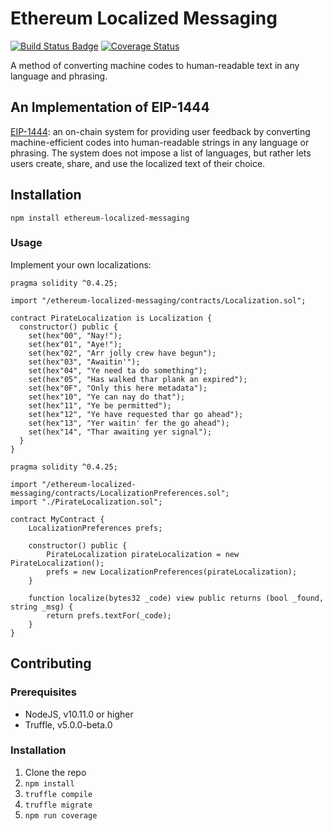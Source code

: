 # Ethereum Localized Messaging

[![Build Status Badge](https://travis-ci.org/jenncoop/ethereum-localized-messaging.svg?branch=master)](https://travis-ci.org/jenncoop/ethereum-localized-messaging.svg?branch=master) [![Coverage Status](https://coveralls.io/repos/github/jenncoop/ethereum-localized-messaging/badge.svg?branch=master)](https://coveralls.io/github/jenncoop/ethereum-localized-messaging?branch=master)

A method of converting machine codes to human-readable text in any language and phrasing.

## An Implementation of EIP-1444
[EIP-1444](https://github.com/ethereum/EIPs/pull/1444): an on-chain system for providing user feedback by converting machine-efficient codes into human-readable strings in any language or phrasing. The system does not impose a list of languages, but rather lets users create, share, and use the localized text of their choice.

## Installation

```
npm install ethereum-localized-messaging
```

### Usage

Implement your own localizations:

```solidity
pragma solidity ^0.4.25;

import "/ethereum-localized-messaging/contracts/Localization.sol";

contract PirateLocalization is Localization {
  constructor() public {
    set(hex"00", "Nay!");
    set(hex"01", "Aye!");
    set(hex"02", "Arr jolly crew have begun");
    set(hex"03", "Awaitin'");
    set(hex"04", "Ye need ta do something");
    set(hex"05", "Has walked thar plank an expired");
    set(hex"0F", "Only this here metadata");
    set(hex"10", "Ye can nay do that");
    set(hex"11", "Ye be permitted");
    set(hex"12", "Ye have requested thar go ahead");
    set(hex"13", "Yer waitin' fer the go ahead");
    set(hex"14", "Thar awaiting yer signal");
  }
}
```

```solidity
pragma solidity ^0.4.25;

import "/ethereum-localized-messaging/contracts/LocalizationPreferences.sol";
import "./PirateLocalization.sol";

contract MyContract {
    LocalizationPreferences prefs;

    constructor() public {
        PirateLocalization pirateLocalization = new PirateLocalization();
        prefs = new LocalizationPreferences(pirateLocalization);
    }

    function localize(bytes32 _code) view public returns (bool _found, string _msg) {
        return prefs.textFor(_code);
    }
}
```

## Contributing

### Prerequisites

* NodeJS, v10.11.0 or higher
* Truffle, v5.0.0-beta.0

### Installation

1. Clone the repo
2. `npm install`
3. `truffle compile`
4. `truffle migrate`
4. `npm run coverage`
